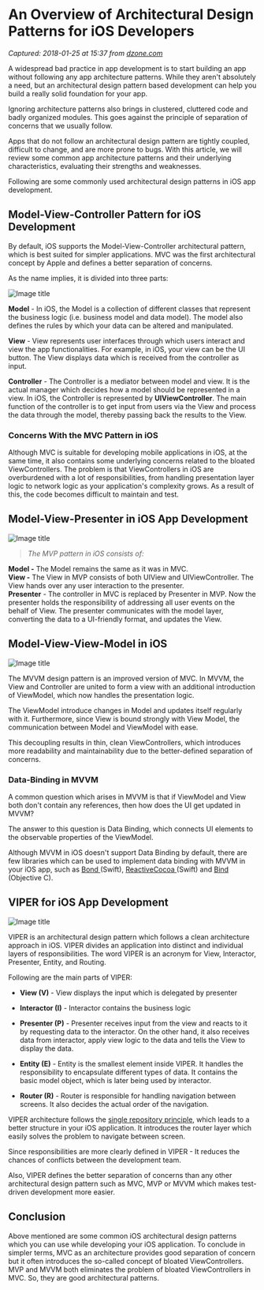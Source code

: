 # An Overview of Architectural Design Patterns for iOS Developers

_Captured: 2018-01-25 at 15:37 from [dzone.com](https://dzone.com/articles/an-overview-of-architectural-design-patterns-for-i?edition=355136&utm_source=Zone%20Newsletter&utm_medium=email&utm_campaign=mobile%202018-01-25)_

A widespread bad practice in app development is to start building an app without following any app architecture patterns. While they aren't absolutely a need, but an architectural design pattern based development can help you build a really solid foundation for your app.

Ignoring architecture patterns also brings in clustered, cluttered code and badly organized modules. This goes against the principle of separation of concerns that we usually follow.

Apps that do not follow an architectural design pattern are tightly coupled, difficult to change, and are more prone to bugs. With this article, we will review some common app architecture patterns and their underlying characteristics, evaluating their strengths and weaknesses.

Following are some commonly used architectural design patterns in iOS app development.

## Model-View-Controller Pattern for iOS Development

By default, iOS supports the Model-View-Controller architectural pattern, which is best suited for simpler applications. MVC was the first architectural concept by Apple and defines a better separation of concerns.

As the name implies, it is divided into three parts:

![Image title](https://dzone.com/storage/temp/7798193-1-pkwjdu0jqgjob972cmsrna.png)

**Model** \- In iOS, the Model is a collection of different classes that represent the business logic (i.e. business model and data model). The model also defines the rules by which your data can be altered and manipulated.

**View** \- View represents user interfaces through which users interact and view the app functionalities. For example, in iOS, your view can be the UI button. The View displays data which is received from the controller as input.

**Controller** \- The Controller is a mediator between model and view. It is the actual manager which decides how a model should be represented in a view. In iOS, the Controller is represented by **UIViewController**. The main function of the controller is to get input from users via the View and process the data through the model, thereby passing back the results to the View.

### Concerns With the MVC Pattern in iOS

Although MVC is suitable for developing mobile applications in iOS, at the same time, it also contains some underlying concerns related to the bloated ViewControllers. The problem is that ViewControllers in iOS are overburdened with a lot of responsibilities, from handling presentation layer logic to network logic as your application's complexity grows. As a result of this, the code becomes difficult to maintain and test.

## Model-View-Presenter in iOS App Development

![Image title](https://dzone.com/storage/temp/7798197-1-hkucpehg6tdz6gtolnfywq.png)

> _The MVP pattern in iOS consists of:_

**Model -** The Model remains the same as it was in MVC.   
**View -** The View in MVP consists of both UIView and UIViewController. The View hands over any user interaction to the presenter.   
**Presenter** \- The controller in MVC is replaced by Presenter in MVP. Now the presenter holds the responsibility of addressing all user events on the behalf of View. The presenter communicates with the model layer, converting the data to a UI-friendly format, and updates the View.

## Model-View-View-Model in iOS

![Image title](https://dzone.com/storage/temp/7798198-1-uhppthyztmhgrazy8him7w.png)

The MVVM design pattern is an improved version of MVC. In MVVM, the View and Controller are united to form a view with an additional introduction of ViewModel, which now handles the presentation logic.

The ViewModel introduce changes in Model and updates itself regularly with it. Furthermore, since View is bound strongly with View Model, the communication between Model and ViewModel with ease.

This decoupling results in thin, clean ViewControllers, which introduces more readability and maintainability due to the better-defined separation of concerns.

### Data-Binding in MVVM

A common question which arises in MVVM is that if ViewModel and View both don't contain any references, then how does the UI get updated in MVVM?

The answer to this question is Data Binding, which connects UI elements to the observable properties of the ViewModel.

Although MVVM in iOS doesn't support Data Binding by default, there are few libraries which can be used to implement data binding with MVVM in your iOS app, such as [Bond ](https://github.com/ReactiveKit/Bond)(Swift), [ReactiveCocoa ](https://github.com/ReactiveCocoa/ReactiveCocoa)(Swift) and [Bind](https://github.com/markohlebar/BIND) (Objective C).

## VIPER for iOS App Development

![Image title](https://dzone.com/storage/temp/7798190-viper.jpeg)

VIPER is an architectural design pattern which follows a clean architecture approach in iOS. VIPER divides an application into distinct and individual layers of responsibilities. The word VIPER is an acronym for View, Interactor, Presenter, Entity, and Routing.

Following are the main parts of VIPER:

  * **View (V)** \- View displays the input which is delegated by presenter

  * **Interactor (I)** \- Interactor contains the business logic

  * **Presenter (P)** \- Presenter receives input from the view and reacts to it by requesting data to the interactor. On the other hand, it also receives data from interactor, apply view logic to the data and tells the View to display the data.

  * **Entity (E)** \- Entity is the smallest element inside VIPER. It handles the responsibility to encapsulate different types of data. It contains the basic model object, which is later being used by interactor.

  * **Router (R)** \- Router is responsible for handling navigation between screens. It also decides the actual order of the navigation.

VIPER architecture follows the [single repository principle](http://www.objectmentor.com/resources/articles/srp.pdf), which leads to a better structure in your iOS application. It introduces the router layer which easily solves the problem to navigate between screen.

Since responsibilities are more clearly defined in VIPER - It reduces the chances of conflicts between the development team.

Also, VIPER defines the better separation of concerns than any other architectural design pattern such as MVC, MVP or MVVM which makes test-driven development more easier.

## Conclusion

Above mentioned are some common iOS architectural design patterns which you can use while developing your iOS application. To conclude in simpler terms, MVC as an architecture provides good separation of concern but it often introduces the so-called concept of bloated ViewControllers. MVP and MVVM both eliminates the problem of bloated ViewControllers in MVC. So, they are good architectural patterns.
